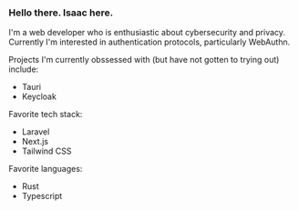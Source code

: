 ### Hello there. Isaac here.

I'm a web developer who is enthusiastic about cybersecurity and privacy.\
Currently I'm interested in authentication protocols, particularly WebAuthn.

Projects I'm currently obssessed with (but have not gotten to trying out) include:
- Tauri
- Keycloak

Favorite tech stack:
- Laravel
- Next.js
- Tailwind CSS

Favorite languages:
- Rust
- Typescript
